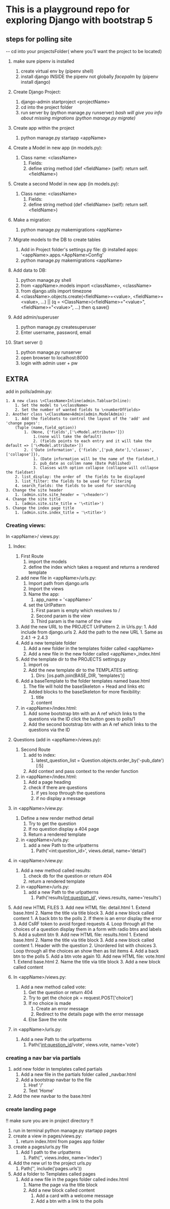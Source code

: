 
# This is a playground repo for exploring Django with bootstrap 5

## steps for polling site

-- cd into your projectsFolder( where you'll want the project to be located)

1. make sure pipenv is installed
    1. create virtual env by (pipenv shell)
    2. install django INSIDE the pipenv not globally *facepalm* by (pipenv install django)

2. Create Django Project: 
    1. django-admin startproject \<projectName>
    2. cd into the project folder
    3. run server by (python manage.py runserver)
    *bash will give you info about missing migrations (python manage.py migrate)* 

3. Create app within the project
    1. python manage.py startapp \<appName>


4. Create a Model in new app (in models.py):
    1. Class name: \<className>
        1. Fields:
        2. define string method (def \<fieldName> (self): return self.\<fieldName>)

5. Create a second Model in new app (in models.py):
    1. Class name: \<className>
        1. Fields:
        2. define string method (def \<fieldName> (self): return self.\<fieldName>)

6. Make a migration:
    1. python manage.py makemigrations \<appName>

7. Migrate models to the DB to create tables
    1. Add in Project folder's settings.py file:
    @ installed apps: '\<appName>.apps.\<AppName>Config'
    2. python manage.py makemigrations \<appName>

8. Add data to DB:
    1. python manage.py shell
    2. from \<appName>.models import \<className>, \<className>
    3. from django.utils import timezone
    4. \<className>.objects.create(\<fieldName>=\<value>, \<fieldName>=\<value>, ...)
    || (q = \<ClassName>(\<fieldName>="\<value>", \<fieldName>="\<value>", ...) then q.save()

9.  Add admin/superuser
    1. python manage.py createsuperuser
    2. Enter username, password, email

10. Start server ()
    1. python manage.py runserver
    2. open browser to localhost:8000
    3. login with admin user + pw
    

EXTRA
----

add in polls/admin.py:

    1. A new class \<ClassName>Inline(admin.TabluarInline):
        1. Set the model to \<className>
        2. Set the number of wanted fields to \<numberOfFields>
    2. Another class \<ClassName>Admin(admin.ModelAdmin):
        1. Add the fieldsets to control the layout of the 'add' and 'change pages':
        (Tuple (name,field_option))
            1. (None, {'fields',['\<Model.attribute>']}) 
                1.(none will take the default) 
                2. (fields points to each entry and it will take the default => ['\<Model.attribute>'])
            2. ('Date information', {'fields',['pub_date'],'classes',['collapse']}), 
                1. (Date information will be the name of the fieldset,)
                2. pub_date as collmn name (Date Published)
                3. Classes with option collapse (collapse will collapse the fieldset)
        2. list_display: the order of  the fields to be displayed
        3. list_filter: the fields to be used for filtering
        4. search_fields: the fields to be used for searching
    3. Change the site header 
        1. (admin.site.site_header = '\<header>')
    4. Change the site title
        1. (admin.site.site_title = '\<title>')
    5. Change the index page title
        1. (admin.site.index_title = '\<title>')
    
### Creating views:
In \<appName>/ views.py:
1. Index:
    1. First Route
        1. import the models
        2. define the index which takes a request and returns a rendered template
    2. add new file in \<appName>/urls.py:
        1. Import path from django.urls
        2. Import the views
        3. Name the app: 
            1. app_name = '\<appName>'
        4. set the UrlPattern
            1. First param is empty which resolves to /
            2. Second param is the view
            3. Third param is the name of the view
    3. Add the new URL to the PROJECT UrlPattern
        2. in Urls.py:
            1. Add include from django.urls
            2. Add the path to the new URL
                1. Same as 2.4.1 -> 2.4.3
    4. Add a new template folder
        1. Add a new folder in the templates folder called \<appName>
        2. Add a new file in the new folder called \<appName>_index.html
    5. Add the template dir to the PROJECTS settings.py
        1. import os
        2. Add the new template dir to the TEMPLATES setting:
            1. Dirs: [os.path.join(BASE_DIR, 'templates')]
    6. Add a baseTemplate to the folder templates named base.html
        1. The file will hold the baseSkeleton + Head and links etc
        2. Added blocks to the baseSkeleton for more flexibility:
            1. title
            2. content
    7. in \<appName>/index.html:
        1. Add some bootstrap btn with an A ref which links to the questions via the ID
        click the button goes to polls/1
        2. Add the second bootstrap btn with an A ref which links to the questions via the ID

2. Questions (add in \<appName>/views.py):
    1. Second Route
        1. add to index:
            1. latest_question_list = Question.objects.order_by('-pub_date')[:5]
        2. Add context and pass context to the render function
    2. in \<appName>/index.html:
        1. Add a page heading
        2. check if there are questions
            1. if yes loop through the questions
            2. if no display a message

3. in \<appName>/view.py:
    1. Define a new render method detail
        1. Try to get the question 
        2. If no question display a 404 page
        3. Return a rendered template
    2. in \<appName>/urls.py:
        1. add a new Path to the urlpatterns
            1. Path('\<int:question_id>', views.detail, name='detail')

4. in \<appName>/view.py:
    1. Add a new method called results:
        1. check db for the question or return 404
        2. return a rendered template
    2. in \<appName>/urls.py:
        1. add a new Path to the urlpatterns
            1. Path('results/<int:question_id>', views.results, name='results')

5. Add new HTML FILES
    3. Add new HTML file: detail.html
        1. Extend base.html
        2. Name the title via title block
        3. Add a new block called content
            1. A back btn to the polls
            2. If there is an error display the error
            3. Add CsRF token to avoid forged requests
            4. Loop through all the choices of a question display them in a form with radio btns and labels
            5. Add a submit btn
    9. Add new HTML file: results.html
        1. Extend base.html
        2. Name the title via title block
        3. Add a new block called content
            1. Header with the question
            2. Unordered list with choices
            3. Loop through all the choices an show then as list items
            4. Add a back btn to the polls 
            5. Add a btn vote again
    10. Add new HTML file: vote.html
        1. Extend base.html
        2. Name the title via title block
        3. Add a new block called content

6. In \<appName>/views.py:
    1. Add a new method called vote:
        1. Get the question or return 404
        2. Try to get the choice pk = request.POST['choice']
        3. If no choice is made
            1. Create an error message
            2. Redirect to the details page with the error message
        4. Else Save the vote
7. in \<appName>/urls.py:
    1. Add a new Path to the urlpatterns
        1. Path('<int:question_id>/vote', views.vote, name='vote')

### creating a nav bar via partials

1. add new folder in templates called partials
   1. Add a new file in the partials folder called _navbar.html
   2. Add a bootstrap navbar to the file
        1. Href '/'
        2. Text 'Home'
2. Add the new navbar to the base.html

### create landing page

!! make sure you are in project directory !!

1. run in terminal python manage.py startapp pages
2. create a view in pages/views.py:
    1. return index.html from pages app folder
3. create a pages/urls.py file
    1. Add 1 path to the urlpatterns
        1. Path('', views.index, name='index')
4. Add the new url to the project urls.py
    1. Path('', include('pages.urls'))
5. Add a folder to Templates called pages
    1. Add a new file in the pages folder called index.html
        1. Name the page via the title block
        2. Add a new block called content
            1. Add a card with a welcome message
            2. Add a btn with a link to the polls